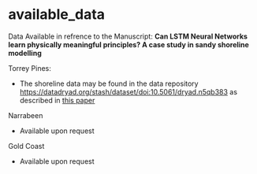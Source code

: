 # available_data

Data Available in refrence to the Manuscript: **Can LSTM Neural Networks learn physically meaningful principles? A case study in sandy shoreline modelling**

Torrey Pines:
  - The shoreline data may be found in the data repository https://datadryad.org/stash/dataset/doi:10.5061/dryad.n5qb383 as described in [this paper](https://www.nature.com/articles/s41597-019-0167-6)

Narrabeen
  - Available upon request

Gold Coast
  - Available upon request
    

